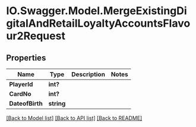 # IO.Swagger.Model.MergeExistingDigitalAndRetailLoyaltyAccountsFlavour2Request
## Properties

Name | Type | Description | Notes
------------ | ------------- | ------------- | -------------
**PlayerId** | **int?** |  | 
**CardNo** | **int?** |  | 
**DateofBirth** | **string** |  | 

[[Back to Model list]](../README.md#documentation-for-models) [[Back to API list]](../README.md#documentation-for-api-endpoints) [[Back to README]](../README.md)

